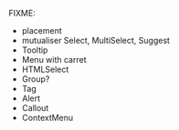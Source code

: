 FIXME:

- placement
- mutualiser Select, MultiSelect, Suggest
- Tooltip
- Menu with carret
- HTMLSelect
- Group?
- Tag
- Alert
- Callout
- ContextMenu
